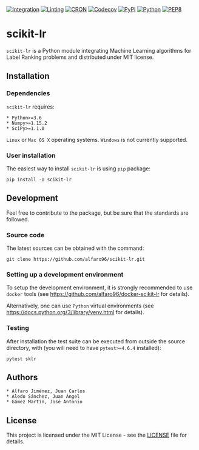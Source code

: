 [![Integration](https://github.com/alfaro96/scikit-lr/workflows/Continuous%20integration%20tests/badge.svg)](https://github.com/alfaro96/scikit-lr/actions?query=workflow%3A%22Continuous+integration+tests%22)
[![Linting](https://github.com/alfaro96/scikit-lr/workflows/Linting%20tests/badge.svg)](https://github.com/alfaro96/scikit-lr/actions?query=workflow%3A%22Linting+tests%22)
[![CRON](https://github.com/alfaro96/scikit-lr/workflows/Daily%20wheels%20tests/badge.svg)](https://github.com/alfaro96/scikit-lr/actions?query=workflow%3A%22Daily+wheels+tests%22)
[![Codecov](https://codecov.io/gh/alfaro96/scikit-lr/branch/master/graph/badge.svg)](https://codecov.io/gh/alfaro96/scikit-lr)
[![PyPI](https://badge.fury.io/py/scikit-lr.svg)](https://pypi.org/project/scikit-lr/)
[![Python](https://img.shields.io/pypi/pyversions/scikit-lr.svg)](https://pypi.org/project/scikit-lr/)
[![PEP8](https://img.shields.io/badge/code%20style-pep8-orange.svg)](https://www.python.org/dev/peps/pep-0008/)

# scikit-lr

`scikit-lr` is a Python module integrating Machine Learning algorithms for Label Ranking problems and distributed under MIT license.

## Installation

### Dependencies

`scikit-lr` requires:

    * Python>=3.6
    * Numpy>=1.15.2
    * SciPy>=1.1.0

`Linux` or `Mac OS X` operating systems. `Windows` is not currently supported.

### User installation

The easiest way to install `scikit-lr` is using `pip` package:

```
pip install -U scikit-lr
```

## Development

Feel free to contribute to the package, but be sure that the standards are followed.

### Source code

The latest sources can be obtained with the command:

```
git clone https://github.com/alfaro96/scikit-lr.git
```

### Setting up a development environment

To setup the development environment, it is strongly recommended to use `docker` tools (see https://github.com/alfaro96/docker-scikit-lr for details).

Alternatively, one can use `Python` virtual environments (see https://docs.python.org/3/library/venv.html for details).

### Testing

After installation the test suite can be executed from outside the source directory, with (you will need to have `pytest>=4.6.4` installed):

```
pytest sklr
```

## Authors

    * Alfaro Jiménez, Juan Carlos
    * Aledo Sánchez, Juan Ángel
    * Gámez Martín, José Antonio

## License

This project is licensed under the MIT License - see the [LICENSE](https://github.com/alfaro96/scikit-lr/blob/master/LICENSE) file for details.

